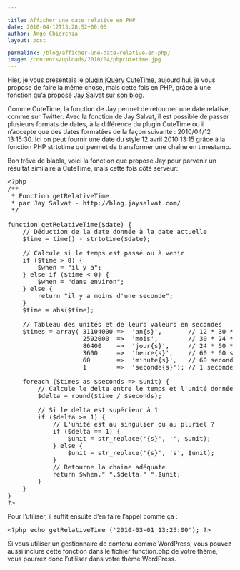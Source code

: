 ```yaml
---

title: Afficher une date relative en PHP
date: 2010-04-12T13:28:52+00:00
author: Ange Chierchia
layout: post

permalink: /blog/afficher-une-date-relative-en-php/
image: /contents/uploads/2010/04/phpcutetime.jpg
---
```

Hier, je vous présentais le [plugin jQuery CuteTime](http://chierchia.fr/ajax-javascript/plugin-jquery-cutetime-affichez-vos-dates-comme-sur-twitter/ "Afficher de jolies dates en jQuery grâce à CuteTime"), aujourd&rsquo;hui, je vous propose de faire la même chose, mais cette fois en PHP, grâce à une fonction qu&rsquo;a proposé <a title="Temps relatif en PHP" href="http://blog.jaysalvat.com/articles/temps-relatif-en-php.php" target="_blank">Jay Salvat sur son blog</a>.<!--more-->

Comme CuteTime, la fonction de Jay permet de retourner une date relative, comme sur Twitter. Avec la fonction de Jay Salvat, il est possible de passer plusieurs formats de dates, à la différence du plugin CuteTime ou il n&rsquo;accepte que des dates formatées de la façon suivante : 2010/04/12 13:15:30. Ici on peut fournir une date du style 12 avril 2010 13:15 grâce à la fonction PHP strtotime qui permet de transformer une chaîne en timestamp.

Bon trêve de blabla, voici la fonction que propose Jay pour parvenir un résultat similaire à CuteTime, mais cette fois côté serveur:

<pre class="brush:php">&lt;?php
/**
 * Fonction getRelativeTime
 * par Jay Salvat - http://blog.jaysalvat.com/
 */

function getRelativeTime($date) {
    // Déduction de la date donnée à la date actuelle
    $time = time() - strtotime($date); 

    // Calcule si le temps est passé ou à venir
    if ($time &gt; 0) {
        $when = "il y a";
    } else if ($time &lt; 0) {
        $when = "dans environ";
    } else {
        return "il y a moins d'une seconde";
    }
    $time = abs($time); 

    // Tableau des unités et de leurs valeurs en secondes
    $times = array( 31104000 =&gt;  'an{s}',       // 12 * 30 * 24 * 60 * 60 secondes
                    2592000  =&gt;  'mois',        // 30 * 24 * 60 * 60 secondes
                    86400    =&gt;  'jour{s}',     // 24 * 60 * 60 secondes
                    3600     =&gt;  'heure{s}',    // 60 * 60 secondes
                    60       =&gt;  'minute{s}',   // 60 secondes
                    1        =&gt;  'seconde{s}'); // 1 seconde         

    foreach ($times as $seconds =&gt; $unit) {
        // Calcule le delta entre le temps et l'unité donnée
        $delta = round($time / $seconds); 

        // Si le delta est supérieur à 1
        if ($delta &gt;= 1) {
            // L'unité est au singulier ou au pluriel ?
            if ($delta == 1) {
                $unit = str_replace('{s}', '', $unit);
            } else {
                $unit = str_replace('{s}', 's', $unit);
            }
            // Retourne la chaine adéquate
            return $when." ".$delta." ".$unit;
        }
    }
}
?&gt;</pre>

Pour l&rsquo;utiliser, il suffit ensuite d&rsquo;en faire l&rsquo;appel comme ça :

<pre class="brush:php">&lt;?php echo getRelativeTime ('2010-03-01 13:25:00'); ?&gt;</pre>

Si vous utiliser un gestionnaire de contenu comme WordPress, vous pouvez aussi inclure cette fonction dans le fichier function.php de votre thème, vous pourrez donc l&rsquo;utiliser dans votre thème WordPress.
